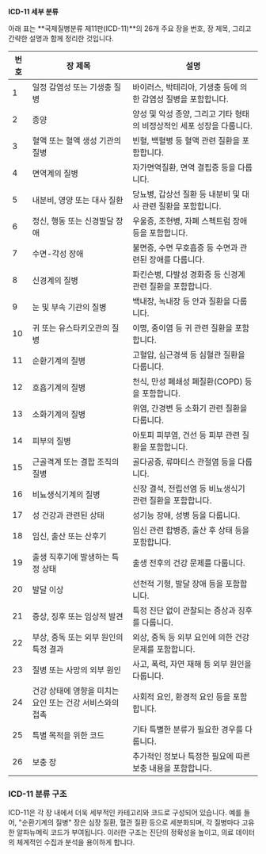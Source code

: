 **ICD-11 세부 분류**

아래 표는 **국제질병분류 제11판(ICD-11)**의 26개 주요 장을 번호, 장 제목, 그리고 간략한 설명과 함께 정리한 것입니다.

|번호|장 제목|설명|
|---|---|---|
|1|일정 감염성 또는 기생충 질병|바이러스, 박테리아, 기생충 등에 의한 감염성 질병을 포함합니다.|
|2|종양|양성 및 악성 종양, 그리고 기타 형태의 비정상적인 세포 성장을 다룹니다.|
|3|혈액 또는 혈액 생성 기관의 질병|빈혈, 백혈병 등 혈액 관련 질환을 포함합니다.|
|4|면역계의 질병|자가면역질환, 면역 결핍증 등을 다룹니다.|
|5|내분비, 영양 또는 대사 질환|당뇨병, 갑상선 질환 등 내분비 및 대사 관련 질환을 포함합니다.|
|6|정신, 행동 또는 신경발달 장애|우울증, 조현병, 자폐 스펙트럼 장애 등을 포함합니다.|
|7|수면-각성 장애|불면증, 수면 무호흡증 등 수면과 관련된 장애를 다룹니다.|
|8|신경계의 질병|파킨슨병, 다발성 경화증 등 신경계 관련 질환을 포함합니다.|
|9|눈 및 부속 기관의 질병|백내장, 녹내장 등 안과 질환을 다룹니다.|
|10|귀 또는 유스타키오관의 질병|이명, 중이염 등 귀 관련 질환을 포함합니다.|
|11|순환기계의 질병|고혈압, 심근경색 등 심혈관 질환을 다룹니다.|
|12|호흡기계의 질병|천식, 만성 폐쇄성 폐질환(COPD) 등을 포함합니다.|
|13|소화기계의 질병|위염, 간경변 등 소화기 관련 질환을 다룹니다.|
|14|피부의 질병|아토피 피부염, 건선 등 피부 관련 질환을 포함합니다.|
|15|근골격계 또는 결합 조직의 질병|골다공증, 류마티스 관절염 등을 다룹니다.|
|16|비뇨생식기계의 질병|신장 결석, 전립선염 등 비뇨생식기 관련 질환을 포함합니다.|
|17|성 건강과 관련된 상태|성기능 장애, 성병 등을 다룹니다.|
|18|임신, 출산 또는 산후기|임신 관련 합병증, 출산 후 상태 등을 포함합니다.|
|19|출생 직후기에 발생하는 특정 상태|출생 전후의 건강 문제를 다룹니다.|
|20|발달 이상|선천적 기형, 발달 장애 등을 포함합니다.|
|21|증상, 징후 또는 임상적 발견|특정 진단 없이 관찰되는 증상과 징후를 다룹니다.|
|22|부상, 중독 또는 외부 원인의 특정 결과|외상, 중독 등 외부 요인에 의한 건강 문제를 포함합니다.|
|23|질병 또는 사망의 외부 원인|사고, 폭력, 자연 재해 등 외부 원인을 다룹니다.|
|24|건강 상태에 영향을 미치는 요인 또는 건강 서비스와의 접촉|사회적 요인, 환경적 요인 등을 포함합니다.|
|25|특별 목적을 위한 코드|기타 특별한 분류가 필요한 경우를 다룹니다.|
|26|보충 장|추가적인 정보나 특정한 필요에 따른 보충 내용을 포함합니다.|

### ICD-11 분류 구조

ICD-11은 각 장 내에서 더욱 세부적인 카테고리와 코드로 구성되어 있습니다. 예를 들어, "순환기계의 질병" 장은 심장 질환, 혈관 질환 등으로 세분화되며, 각 질병마다 고유한 알파뉴메릭 코드가 부여됩니다. 이러한 구조는 진단의 정확성을 높이고, 의료 데이터의 체계적인 수집과 분석을 용이하게 합니다.
